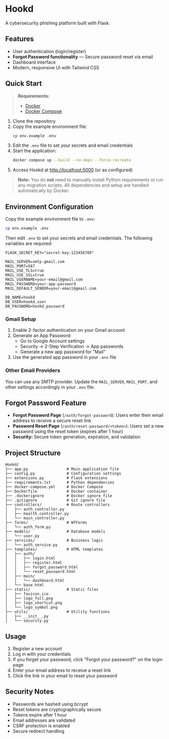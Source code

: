 # Hookd

A cybersecurity phishing platform built with Flask.

## Features

- User authentication (login/register)
- **Forgot Password functionality** — Secure password reset via email
- Dashboard interface
- Modern, responsive UI with Tailwind CSS

## Quick Start

> **Requirements:**
> - [Docker](https://www.docker.com/get-started)
> - [Docker Compose](https://docs.docker.com/compose/)

1. Clone the repository
2. Copy the example environment file:
   ```bash
   cp env.example .env
   ```
3. Edit the `.env` file to set your secrets and email credentials
4. Start the application:
   ```bash
   docker compose up --build --no-deps --force-recreate
   ```
5. Access Hookd at [http://localhost:5000](http://localhost:5000) (or as configured)

> **Note:** You do **not** need to manually install Python requirements or run any migration scripts. All dependencies and setup are handled automatically by Docker.

## Environment Configuration

Copy the example environment file to `.env`:

```bash
cp env.example .env
```

Then edit `.env` to set your secrets and email credentials. The following variables are required:

```env
FLASK_SECRET_KEY="secret-key-123456789"

MAIL_SERVER=smtp.gmail.com
MAIL_PORT=587
MAIL_USE_TLS=true
MAIL_USE_SSL=true
MAIL_USERNAME=your-email@gmail.com
MAIL_PASSWORD=your-app-password
MAIL_DEFAULT_SENDER=your-email@gmail.com

DB_NAME=hookd
DB_USER=hookd_user
DB_PASSWORD=hookd_password
```

### Gmail Setup
1. Enable 2-factor authentication on your Gmail account
2. Generate an App Password:
   - Go to Google Account settings
   - Security → 2-Step Verification → App passwords
   - Generate a new app password for "Mail"
3. Use the generated app password in your `.env` file

### Other Email Providers
You can use any SMTP provider. Update the `MAIL_SERVER`, `MAIL_PORT`, and other settings accordingly in your `.env` file.

## Forgot Password Feature

- **Forgot Password Page** (`/auth/forgot-password`): Users enter their email address to receive a secure reset link
- **Password Reset Page** (`/auth/reset-password/<token>`): Users set a new password using the reset token (expires after 1 hour)
- **Security:** Secure token generation, expiration, and validation

## Project Structure

```
Hookd/
├── app.py                 # Main application file
├── config.py              # Configuration settings
├── extensions.py          # Flask extensions
├── requirements.txt       # Python dependencies
├── docker-compose.yml     # Docker Compose 
├── Dockerfile             # Docker container 
├── .dockerignore          # Docker ignore file
├── .gitignore             # Git ignore file
├── controllers/           # Route controllers
│   ├── auth_controller.py
│   ├── health_controller.py
│   └── main_controller.py
├── forms/                 # WTForms
│   └── auth_form.py
├── models/                # Database models
│   └── user.py
├── services/              # Business logic
│   └── auth_service.py
├── templates/             # HTML templates
│   ├── auth/
│   │   ├── login.html
│   │   ├── register.html
│   │   ├── forgot_password.html
│   │   └── reset_password.html
│   ├── main/
│   │   └── dashboard.html
│   └── base.html
├── static/                # Static files
│   ├── favicon.ico
│   ├── logo_full.png
│   ├── logo_shortcut.png
│   └── logo_symbol.png
├── utils/                 # Utility functions
│   ├── __init__.py
│   └── security.py
```

## Usage

1. Register a new account
2. Log in with your credentials
3. If you forget your password, click "Forgot your password?" on the login page
4. Enter your email address to receive a reset link
5. Click the link in your email to reset your password

## Security Notes

- Passwords are hashed using bcrypt
- Reset tokens are cryptographically secure
- Tokens expire after 1 hour
- Email addresses are validated
- CSRF protection is enabled
- Secure redirect handling